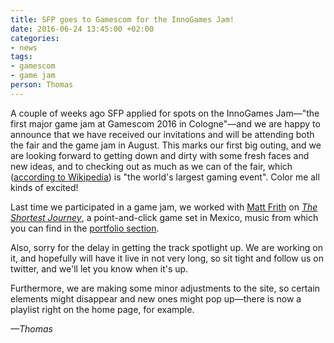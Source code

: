 ```yaml
---
title: SFP goes to Gamescom for the InnoGames Jam!
date: 2016-06-24 13:45:00 +02:00
categories:
- news
tags:
- gamescom
- game jam
person: Thomas
---
```


A couple of weeks ago SFP applied for spots on the InnoGames Jam—"the first major game jam at Gamescom 2016 in Cologne"—and we are happy to announce that we have received our invitations and will be attending both the fair and the game jam in August. This marks our first big outing, and we are looking forward to getting down and dirty with some fresh faces and new ideas, and to checking out as much as we can of the fair, which ([according to Wikipedia](https://en.wikipedia.org/wiki/Gamescom "Gamescom")) is "the world's largest gaming event". Color me all kinds of excited!

Last time we participated in a game jam, we worked with [Matt Frith](www.mattfrith.com "Matt Frith") on [*The Shortest Journey*](http://gamejolt.com/games/the-shortest-journey/149463 "Get the game here"), a point-and-click game set in Mexico, music from which you can find in the [portfolio section]({{site.url}}/portfolio "Portfolio").

Also, sorry for the delay in getting the track spotlight up. We are working on it, and hopefully will have it live in not very long, so sit tight and follow us on twitter, and we'll let you know when it's up.

Furthermore, we are making some minor adjustments to the site, so certain elements might disappear and new ones might pop up—there is now a playlist right on the home page, for example.

*—Thomas*
